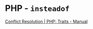 # PHP - `insteadof`

[Conflict Resolution | PHP: Traits - Manual](https://www.php.net/manual/en/language.oop5.traits.php#language.oop5.traits.conflict)
